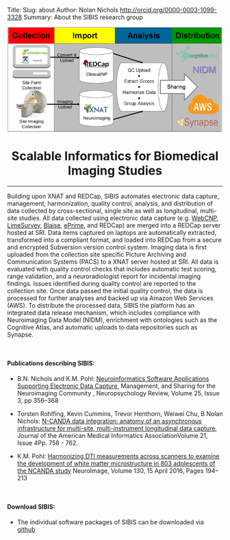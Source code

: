 Title: 
Slug: about
Author: Nolan Nichols <http://orcid.org/0000-0003-1099-3328>
Summary: About the SIBIS research group

<center><img src="../images/logo/SIBIS-Overview.gif" alt="SIBIS-Overview" align="middle"></center>

<h1 align="middle">Scalable Informatics for Biomedical Imaging Studies</h1>

---

Building upon XNAT and REDCap, SIBIS automates electronic data capture, management, harmonization, quality control, analysis, and distribution of data collected by cross-sectional, single site as well as longitudinal, multi-site studies.
All data collected using electronic data capture (e.g. [WebCNP], [LimeSurvey], [Blaise], [ePrime], and REDCap) are merged into a REDCap server hosted at SRI. Data items captured on laptops are automatically extracted, transformed into a compliant format, and loaded into REDCap from a secure and encrypted Subversion version control system. Imaging data is first uploaded from the collection site specific Picture Archiving and Communication Systems (PACS) to a XNAT server hosted at SRI. All data is evaluated with quality control checks that includes automatic test scoring, range validation, and a neuroradiologist report for incidental imaging findings. Issues identified during quality control are reported to the collection site.  Once data passed the initial quality control, the data is processed for further analyses and backed up via Amazon Web Services (AWS). To distribute the processed data, SIBIS the platform has an integrated data release mechanism, which includes compliance with Neuroimaging Data Model (NIDM), enrichment with ontologies such as the Cognitive Atlas, and automatic uploads to data repositories such as Synapse. 

</br>

#### Publications describing SIBIS: 

* B.N. Nichols and K.M. Pohl: [Neuroinformatics Software Applications Supporting Electronic Data Capture][paper1], Management, and Sharing for the Neuroimaging Community , Neuropsychology Review, Volume 25, Issue 3, pp 356–368

* Torsten Rohlfing, Kevin Cummins, Trevor Henthorn, Weiwei Chu, B Nolan Nichols: [N-CANDA data integration: anatomy of an asynchronous infrastructure for multi-site, multi-instrument longitudinal data capture][paper2], Journal of the American Medical Informatics AssociationVolume 21, Issue 4Pp. 758 - 762.

* K.M. Pohl: [Harmonizing DTI measurements across scanners to examine the development of white matter microstructure in 803 adolescents of the NCANDA study][paper3] NeuroImage, Volume 130, 15 April 2016, Pages 194–213

</br>

#### Download SIBIS: 

 *   The individual software packages of SIBIS can be downloaded via [github] 

[WebCNP]: https://webcnp.med.upenn.edu/
[LimeSurvey]: https://www.limesurvey.org
[Blaise]: http://www.blaise.com
[ePrime]: http://www.pstnet.com/eprime.cfm
[paper1]: http://link.springer.com/article/10.1007/s11065-015-9293-x
[paper2]: http://jamia.oxfordjournals.org/content/21/4/758
[paper3]: http://www.sciencedirect.com/science/article/pii/S1053811916000914
[github]: https://github.com/sibis-platform